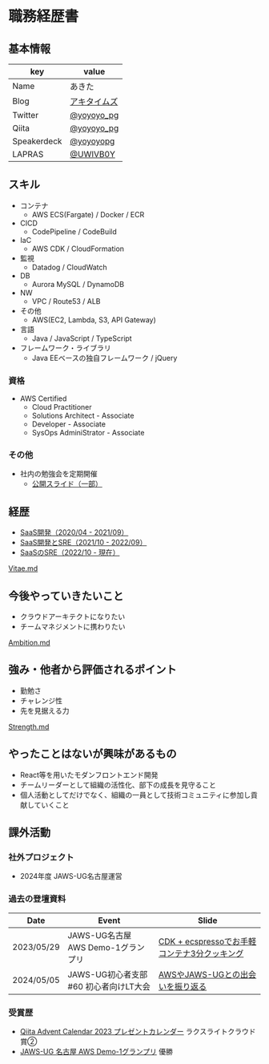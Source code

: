 # 職務経歴書

## 基本情報

|key          |value                                                      |
|-------------|-----------------------------------------------------------|
|Name         |あきた                                                      |
|Blog         |[アキタイムズ](https://yoyoyo-pg.hatenablog.jp/)            |
|Twitter      |[@yoyoyo_pg](https://twitter.com/yoyoyo_pg)                |
|Qiita        |[@yoyoyo_pg](https://qiita.com/yoyoyo_pg)                  |
|Speakerdeck  |[@yoyoyopg](https://speakerdeck.com/yoyoyopg)              |
|LAPRAS       |[@UWIVB0Y](https://lapras.com/public/UWIVB0Y)              |

## スキル

- コンテナ
  - AWS ECS(Fargate) / Docker / ECR
- CICD
  - CodePipeline / CodeBuild
- IaC
  - AWS CDK / CloudFormation
- 監視
  - Datadog / CloudWatch
- DB
  - Aurora MySQL / DynamoDB
- NW
  - VPC / Route53 / ALB
- その他
  - AWS(EC2, Lambda, S3, API Gateway)
- 言語
  - Java / JavaScript / TypeScript
- フレームワーク・ライブラリ
  - Java EEベースの独自フレームワーク / jQuery

### 資格

- AWS Certified
  - Cloud Practitioner
  - Solutions Architect - Associate
  - Developer - Associate
  - SysOps AdminiStrator - Associate

### その他

- 社内の勉強会を定期開催
  - [公開スライド（一部）](https://github.com/yoyoyo-pg/infra-study)

## 経歴

- [SaaS開発（2020/04 - 2021/09）](/detail/Vitae/2020.md)
- [SaaS開発とSRE（2021/10 - 2022/09）](/detail/Vitae/2021.md)
- [SaaSのSRE（2022/10 - 現在）](/detail/Vitae/2022-2024.md)

[Vitae.md](/detail/Vitae.md)

## 今後やっていきたいこと

- クラウドアーキテクトになりたい
- チームマネジメントに携わりたい

[Ambition.md](/detail/Ambition.md)

## 強み・他者から評価されるポイント

- 勤勉さ
- チャレンジ性
- 先を見据える力

[Strength.md](/detail/Strength.md)

## やったことはないが興味があるもの

- React等を用いたモダンフロントエンド開発
- チームリーダーとして組織の活性化、部下の成長を見守ること
- 個人活動としてだけでなく、組織の一員として技術コミュニティに参加し貢献していくこと

## 課外活動

### 社外プロジェクト

- 2024年度 JAWS-UG名古屋運営

### 過去の登壇資料

|Date       |Event                                 |Slide  |
|-----------|--------------------------------------|-------|
|2023/05/29 |JAWS-UG名古屋 AWS Demo-1グランプリ    |[CDK + ecspressoでお手軽コンテナ3分クッキング](https://speakerdeck.com/yoyoyopg/cdk-plus-ecspressodeoshou-qing-kontena3fen-kutukingu)|
|2024/05/05 |JAWS-UG初心者支部#60 初心者向けLT大会  |[AWSやJAWS-UGとの出会いを振り返る](https://speakerdeck.com/yoyoyopg/awsyajaws-ugtonochu-hui-iwozhen-rifan-ru)|

### 受賞歴

- [Qiita Advent Calendar 2023 プレゼントカレンダー](https://blog.qiita.com/adventcalendar-2023-presents-winners/) ラクスライトクラウド賞②
- [JAWS-UG 名古屋 AWS Demo-1グランプリ](https://jawsug-nagoya.doorkeeper.jp/events/155833) 優勝
